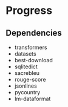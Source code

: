 
# Progress

## Dependencies

- transformers
- datasets
- best-download
- sqlitedict
- sacrebleu
- rouge-score
- jsonlines
- pycountry
- lm-dataformat

